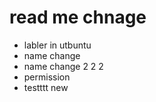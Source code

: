 # read me chnage


- labler in utbuntu
- name change
- name change 2 2 2
- permission
- testttt
new
